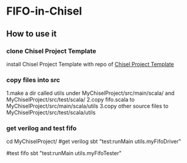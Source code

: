 FIFO-in-Chisel
=======================
## How to use it

### clone Chisel Project Template
install Chisel Project Template with repo of [Chisel Project Template](https://github.com/ucb-bar/chisel-template.git) 

### copy files into src
1.make a dir called utils under MyChiselProject/src/main/scala/ and MyChiselProject/src/test/scala/
2.copy fifo.scala to MyChiselProject/src/main/scala/utils
3.copy other source files to MyChiselProject/src/test/scala/utils

### get verilog and test fifo
cd MyChiselProject/
#get verilog
sbt "test:runMain utils.myFifoDriver"

#test fifo
sbt "test:runMain utils.myFifoTester"
